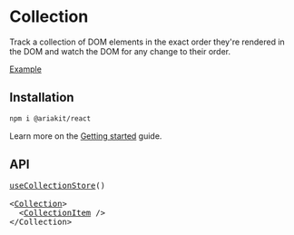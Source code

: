 # Collection

<p data-description>
  Track a collection of DOM elements in the exact order they're rendered in the DOM and watch the DOM for any change to their order.
</p>

<a href="../examples/collection/index.tsx" data-playground>Example</a>

## Installation

```sh
npm i @ariakit/react
```

Learn more on the [Getting started](/guide/getting-started) guide.

## API

<pre data-api>
<a href="/apis/collection-store">useCollectionStore</a>()

&lt;<a href="/apis/collection">Collection</a>&gt;
  &lt;<a href="/apis/collection-item">CollectionItem</a> /&gt;
&lt;/Collection&gt;
</pre>
